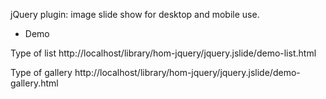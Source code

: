 jQuery plugin: image slide show for desktop and mobile use.

- Demo

Type of list
http://localhost/library/hom-jquery/jquery.jslide/demo-list.html

Type of gallery
http://localhost/library/hom-jquery/jquery.jslide/demo-gallery.html